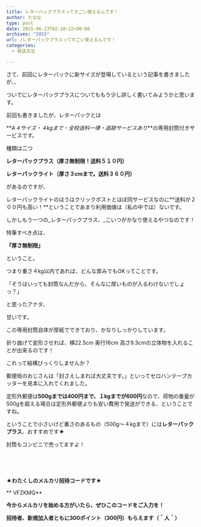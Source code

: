 ```yaml
---
title: レターパックプラスってすごい使えるんです！
author: たなな
type: post
date: 2015-06-23T02:28:22+00:00
archives: "2015"
url: /レターパックプラスってすごい使えるんです！
categories:
  - 発送方法

---
```

さて、前回にレターパックに新サイズが登場しているという記事を書きましたが、、

ついでにレターパックプラスについてももう少し詳しく書いてみようかと思います。

前回も書きましたが、レターパックとは

**_A４サイズ・４kgまで・全校送料一律・追跡サービスあり_**の専用封筒付きサービスです。

種類は二つ

**レターパックプラス（厚さ無制限！送料５１０円）**

**レターパックライト（厚さ３cmまで。送料３６０円）**

があるのですが、

レターパックライトのほうはクリックポストとほぼ同サービスなのに**送料が２００円も高い！**ということであまり利用価値は（私の中では）ないです。

しかしもう一つの_レターパックプラス、_こいつがかなり使えるやつなのです！

特筆すべき点は、

**『厚さ無制限』**

ということ。

つまり重さ４kg以内であれば、どんな厚みでもOKってことです。

「そうはいっても封筒なんだから、そんなに厚いものが入るわけないでしょっ？」

と思ったアナタ、

甘いです。

この専用封筒自体が厚紙でできており、かなりしっかりしています。

折り曲げて変形させれば、横22.5cm 奥行16cm 高さ9.3cmの立体物を入れることが出来るのです！

これって結構びっくりしませんか？

郵便局のおじさんは「封さえしまれば大丈夫です。」といってセロハンテープカッターを見本に入れてくれました。

定形外郵便は**500gまでは400円まで、１kgまでが600円**なので、荷物の重量が500gを超える場合は定形外郵便よりも安い費用で発送ができる、ということですね。

ということで小さいけど重さのあるもの（500g〜４kgまで）には**レターパックプラス**、おすすめです★

封筒もコンビニで売ってますよ！

&nbsp;

&nbsp;

**★わたくしのメルカリ招待コードです★**

** VFZKMQ**

**今からメルカリを始める方がいたら、ぜひこのコードをご入力を！**

**招待者、新規加入者ともに300ポイント（300円）もらえます（＾人＾）**

&nbsp;